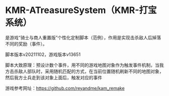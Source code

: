 # KMR-ATreasureSystem（KMR-打宝系统）
是游戏“骑士与商人重置版”个性化定制脚本（范例），作用是实现击杀敌人后掉落不同的奖励（事件）。

脚本版本v20211102，游戏版本v13651

脚本大致原理：预设计数个事件，用不同的游戏地图对象作为触发事件机制，当我方击杀敌人部队时，采用随机匹配的方式，在当前位置随机刷新不同的地图对象，然后我方士兵走到该对象上面后，触发对应的事件

游戏参考网址：https://github.com/reyandme/kam_remake

